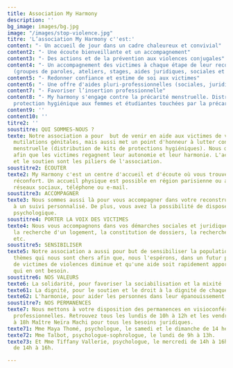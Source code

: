 ```yaml
---
title: Association My Harmony
description: ''
bg_image: images/bg.jpg
image: "/images/stop-violence.jpg"
titre: 'L’association My Harmony c''est:'
content: "- Un accueil de jour dans un cadre chaleureux et convivial"
content2: "- Une écoute bienveillante et un accompagnement"
content3: "- Des actions et de la prévention aux violences conjugales"
content4: "- Un accompagnement des victimes à chaque étape de leur reconstruction
  (groupes de paroles, ateliers, stages, aides juridiques, sociales et psychologique)"
content5: "- Redonner confiance et estime de soi aux victimes"
content6: "- Une offre d'aides pluri-professionnelles (sociales, juridiques, psychologiques)"
content7: "- Favoriser l’insertion professionnelle"
content8: "- My harmony s'engage contre la précarité menstruelle. Distribution de
  protection hygiénique aux femmes et étudiantes touchées par la précarité."
content9: ''
content10: ''
titre2: ''
soustitre: QUI SOMMES-NOUS ?
texte: Notre association a pour  but de venir en aide aux victimes de violences, de
  mutilations génitales, mais aussi met un point d'honneur à lutter contre la précarité
  menstruelle (distribution de kits de protections hygiéniques). Nous œuvrons au quotidien
  afin que les victimes regagnent leur autonomie et leur harmonie. L'accueil, l'écoute
  et le soutien sont les piliers de l'association.
soustitre2: ÉCOUTER
texte2: My Harmony c'est un centre d'accueil et d'écoute où vous trouverez aide et
  réconfort. Un accueil physique est possible en région parisienne ou alors via les
  réseaux sociaux, téléphone ou e-mail.
soustitre3: ACCOMPAGNER
texte3: Nous sommes aussi là pour vous accompagner dans votre reconstruction grâce
  à un suivi personnalisé. De plus, vous avez la possibilité de disposer d'une aide
  psychologique.
soustitre4: PORTER LA VOIX DES VICTIMES
texte4: Nous vous accompagnons dans vos démarches sociales et juridiques, telles que
  la recherche d'un logement, la constitution de dossiers, la recherche d'un avocat
  etc.
soustitre5: SENSIBILISER
texte5: Notre association a aussi pour but de sensibiliser la population autour des
  thèmes qui nous sont chers afin que, nous l'espérons, dans un futur proche, le nombre
  de victimes de violences diminue et qu'une aide soit rapidement apportée à ceux
  qui en ont besoin.
soustitre6: NOS VALEURS
texte6: La solidarité, pour favoriser la sociabilisation et la mixité
texte61: La dignité, pour le soutien et le droit à la dignité de chaque indi.
texte62: L'harmonie, pour aider les personnes dans leur épanouissement personnel.
soustitre7: NOS PERMANENCES
texte7: Nous mettons à votre disposition des permanences en visioconférence avec des
  professionnelles. Retrouvez tous les lundis de 10h à 12h et les vendredis de 16h
  à 18h Maître Neïra Machi pour tous les besoins juridiques.
texte71: Mme Maya Thomé, psychologue, le samedi et le dimanche de 14 heures à 19 heures.
texte72: Mme Talbot, psychologue-sophrologue, le lundi de 9h à 13h.
texte73: Et Mme Tiffany Vallerie, psychologue, le mercredi de 14h à 16h et le vendredi
  de 14h à 16h.

---
```

